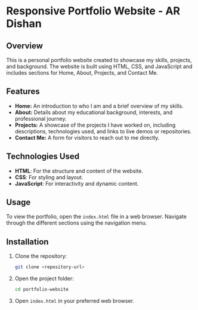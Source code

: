 

# Responsive Portfolio Website - AR Dishan

## Overview
This is a personal portfolio website created to showcase my skills, projects, and background. The website is built using HTML, CSS, and JavaScript and includes sections for Home, About, Projects, and Contact Me.

## Features
- **Home:** An introduction to who I am and a brief overview of my skills.
- **About:** Details about my educational background, interests, and professional journey.
- **Projects:** A showcase of the projects I have worked on, including descriptions, technologies used, and links to live demos or repositories.
- **Contact Me:** A form for visitors to reach out to me directly.

## Technologies Used
- **HTML**: For the structure and content of the website.
- **CSS**: For styling and layout.
- **JavaScript**: For interactivity and dynamic content.

## Usage
To view the portfolio, open the `index.html` file in a web browser. Navigate through the different sections using the navigation menu.

## Installation
1. Clone the repository:
   ```bash
   git clone <repository-url>
   ```
2. Open the project folder:
   ```bash
   cd portfolio-website
   ```
3. Open `index.html` in your preferred web browser.
